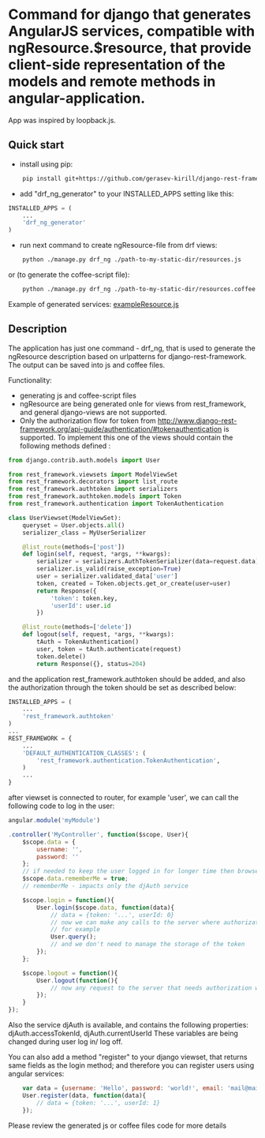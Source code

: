 # Command for django that generates AngularJS services, compatible with ngResource.$resource, that provide client-side representation of the models and remote methods in angular-application.

App was inspired by loopback.js.

## Quick start

* install using pip:

```bash
	pip install git+https://github.com/gerasev-kirill/django-rest-framework-angular-resource-generator
```

* add "drf_ng_generator" to your INSTALLED_APPS setting like this:

```python
INSTALLED_APPS = (
    ...
    'drf_ng_generator'
)
```

* run next command to create ngResource-file from drf views:

```bash
	python ./manage.py drf_ng ./path-to-my-static-dir/resources.js
```
or (to generate the coffee-script file):
```bash
	python ./manage.py drf_ng ./path-to-my-static-dir/resources.coffee
```

Example of generated services: [exampleResource.js](exampleResource.js)

## Description

The application has just one command - drf_ng, that is used to generate the ngResource description based on urlpatterns for django-rest-framework.
The output can be saved into js and coffee files.


Functionality:
* generating js and coffee-script files
* ngResource are being generated onle for views from rest_framework, and general django-views are not supported.
* Only the authorization flow for token from http://www.django-rest-framework.org/api-guide/authentication/#tokenauthentication is supported. To implement this one of the views should contain the following methods defined :


```python
from django.contrib.auth.models import User

from rest_framework.viewsets import ModelViewSet
from rest_framework.decorators import list_route
from rest_framework.authtoken import serializers
from rest_framework.authtoken.models import Token
from rest_framework.authentication import TokenAuthentication

class UserViewset(ModelViewSet):
	queryset = User.objects.all()
	serializer_class = MyUserSerializer

	@list_route(methods=['post'])
	def login(self, request, *args, **kwargs):
		serializer = serializers.AuthTokenSerializer(data=request.data)
		serializer.is_valid(raise_exception=True)
		user = serializer.validated_data['user']
		token, created = Token.objects.get_or_create(user=user)
		return Response({
			'token': token.key,
			'userId': user.id
		})

	@list_route(methods=['delete'])
	def logout(self, request, *args, **kwargs):
		tAuth = TokenAuthentication()
		user, token = tAuth.authenticate(request)
		token.delete()
		return Response({}, status=204)

```


and the application rest_framework.authtoken should be added, and also the authorization through the token should be set as described below:

```python
INSTALLED_APPS = (
    ...
    'rest_framework.authtoken'
)
...
REST_FRAMEWORK = {
    ...
    'DEFAULT_AUTHENTICATION_CLASSES': (
        'rest_framework.authentication.TokenAuthentication',
    )
    ...
}
```


after viewset is connected to router, for example 'user', we can call the following code to log in the user:

```js
angular.module('myModule')

.controller('MyController', function($scope, User){
	$scope.data = {
		username: '',
		password: ''
	};
	// if needed to keep the user logged in for longer time then browser sessio, you can add the following field
	$scope.data.rememberMe = true;
	// rememberMe - impacts only the djAuth service

	$scope.login = function(){
		User.login($scope.data, function(data){
			// data = {token: '...', userId: 0}
			// now we can make any calls to the server where authorization is required
			// for example
			User.query();
			// and we don't need to manage the storage of the token
		});
	};

	$scope.logout = function(){
		User.logout(function(){
			// now any request to the server that needs authorization will be rejected by the server
		});
	}
});

```


 Also the service djAuth is available, and contains the following properties:
djAuth.accessTokenId,
djAuth.currentUserId
These variables are being changed during user log in/ log off.

You can also add a method "register" to your django viewset, that returns same fields as the login method;
and therefore you can register users using angular services:

```js
	var data = {username: 'Hello', password: 'world!', email: 'mail@mail.com'};
	User.register(data, function(data){
		// data = {token: '...', userId: 1}
	});
```

Please review the generated js or coffee files code for more details
